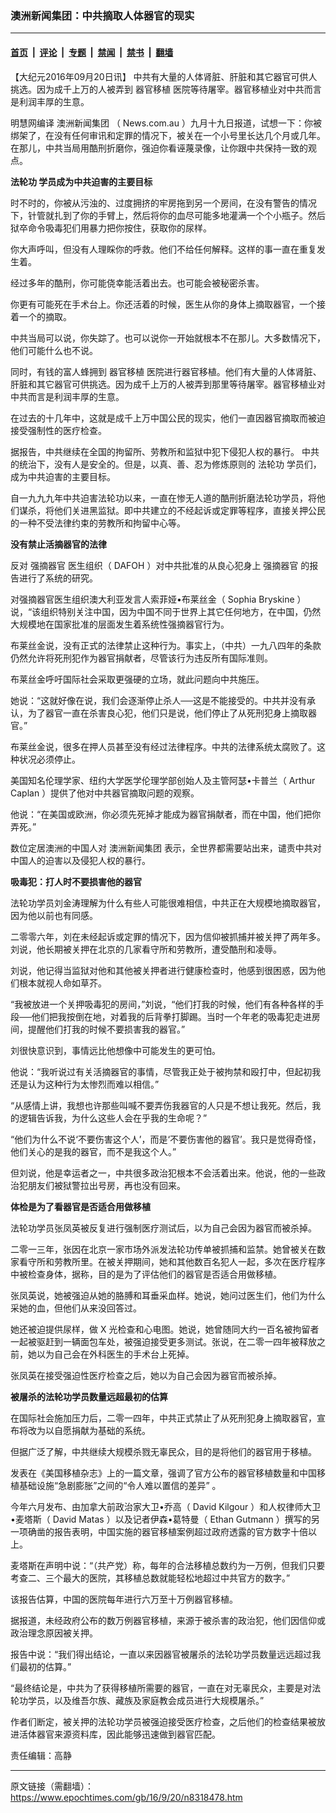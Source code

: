 ### 澳洲新闻集团：中共摘取人体器官的现实

---

#### [首页](../../../..?n8318478) &nbsp;|&nbsp; [评论](../../../../../epoch-comment?n8318478) &nbsp;|&nbsp; [专题](../../../../../epoch-special?n8318478) &nbsp;|&nbsp; [禁闻](../../../../../epoch-news?n8318478) &nbsp;|&nbsp; [禁书](../../../../../books?n8318478) &nbsp;|&nbsp; [翻墙](https://github.com/gfw-breaker/nogfw/blob/master/README.md?n8318478)


<div class="post_content" id="artbody" itemprop="articleBody">
 <!-- article content begin -->
 <p>
  【大纪元2016年09月20日讯】
  <span lang='\"ZH-CN\"'>
   中共有大量的人体肾脏、肝脏和其它器官可供人挑选。因为成千上万的人被弄到
   <ok href="https://www.epochtimes.com/gb/tag/%E5%99%A8%E5%AE%98%E7%A7%BB%E6%A4%8D.html">
    器官移植
   </ok>
   医院等待屠宰。器官移植业对中共而言是利润丰厚的生意。
  </span>
 </p>
 <p>
  <span lang='\"ZH-CN\"'>
   明慧网编译
   <ok href="https://www.epochtimes.com/gb/tag/%E6%BE%B3%E6%B4%B2%E6%96%B0%E9%97%BB%E9%9B%86%E5%9B%A2.html">
    澳洲新闻集团
   </ok>
   （
  </span>
  News.com.au
  <span lang='\"ZH-CN\"'>
   ）九月十九日报道，试想一下：你被绑架了，在没有任何审讯和定罪的情况下，被关在一个小号里长达几个月或几年。在那儿，中共当局用酷刑折磨你，强迫你看诬蔑录像，让你跟中共保持一致的观点。
  </span>
 </p>
 <p>
  <strong>
   <span lang='\"ZH-CN\"'>
    <ok href="https://www.epochtimes.com/gb/tag/%E6%B3%95%E8%BD%AE%E5%8A%9F.html">
     法轮功
    </ok>
    学员成为中共迫害的主要目标
   </span>
  </strong>
 </p>
 <p>
  <span lang='\"ZH-CN\"'>
   时不时的，你被从污浊的、过度拥挤的牢房拖到另一个房间，在没有警告的情况下，针管就扎到了你的手臂上，然后将你的血尽可能多地灌满一个个小瓶子。然后狱卒命令吸毒犯们用暴力把你按住，获取你的尿样。
  </span>
 </p>
 <p>
  <span lang='\"ZH-CN\"'>
   你大声呼叫，但没有人理睬你的呼救。他们不给任何解释。这样的事一直在重复发生着。
  </span>
 </p>
 <p>
  <span lang='\"ZH-CN\"'>
   经过多年的酷刑，你可能侥幸能活着出去。也可能会被秘密杀害。
  </span>
 </p>
 <p>
  <span lang='\"ZH-CN\"'>
   你更有可能死在手术台上。你还活着的时候，医生从你的身体上摘取器官，一个接着一个的摘取。
  </span>
 </p>
 <p>
  <span lang='\"ZH-CN\"'>
   中共当局可以说，你失踪了。也可以说你一开始就根本不在那儿。大多数情况下，他们可能什么也不说。
  </span>
 </p>
 <p>
  <span lang='\"ZH-CN\"'>
   同时，有钱的富人蜂拥到
   <ok href="https://www.epochtimes.com/gb/tag/%E5%99%A8%E5%AE%98%E7%A7%BB%E6%A4%8D.html">
    器官移植
   </ok>
   医院进行器官移植。他们有大量的人体肾脏、肝脏和其它器官可供挑选。因为成千上万的人被弄到那里等待屠宰。器官移植业对中共而言是利润丰厚的生意。
  </span>
 </p>
 <p>
  <span lang='\"ZH-CN\"'>
   在过去的十几年中，这就是成千上万中国公民的现实，他们一直因器官摘取而被迫接受强制性的医疗检查。
  </span>
 </p>
 <p>
  <span lang='\"ZH-CN\"'>
   据报告，中共继续在全国的拘留所、劳教所和监狱中犯下侵犯人权的暴行。
  </span>
  <span lang='\"ZH-CN\"'>
   中共的统治下，没有人是安全的。但是，以真、善、忍为修炼原则的
   <ok href="https://www.epochtimes.com/gb/tag/%E6%B3%95%E8%BD%AE%E5%8A%9F.html">
    法轮功
   </ok>
   学员们，成为中共迫害的主要目标。
  </span>
 </p>
 <p>
  <span lang='\"ZH-CN\"'>
   自一九九九年中共迫害法轮功以来，一直在惨无人道的酷刑折磨法轮功学员，将他们谋杀，将他们关进黑监狱。即中共建立的不经起诉或定罪等程序，直接关押公民的一种不受法律约束的劳教所和拘留中心等。
  </span>
 </p>
 <p>
  <strong>
   <span lang='\"ZH-CN\"'>
    没有禁止活摘器官的法律
   </span>
  </strong>
 </p>
 <p>
  <span lang='\"ZH-CN\"'>
   反对
   <ok href="https://www.epochtimes.com/gb/tag/%E5%BC%BA%E6%91%98%E5%99%A8%E5%AE%98.html">
    强摘器官
   </ok>
   医生组织（
  </span>
  DAFOH
  <span lang='\"ZH-CN\"'>
   ）对中共批准的从良心犯身上
   <ok href="https://www.epochtimes.com/gb/tag/%E5%BC%BA%E6%91%98%E5%99%A8%E5%AE%98.html">
    强摘器官
   </ok>
   的报告进行了系统的研究。
  </span>
 </p>
 <p>
  <span lang='\"ZH-CN\"'>
   对强摘器官医生组织澳大利亚发言人索菲娅•布莱丝金（
  </span>
  Sophia Bryskine
  <span lang='\"ZH-CN\"'>
   ）说，“该组织特别关注中国，因为中国不同于世界上其它任何地方，在中国，仍然大规模地在国家批准的层面发生着系统性强摘器官行为。
  </span>
 </p>
 <p>
  <span lang='\"ZH-CN\"'>
   布莱丝金说，没有正式的法律禁止这种行为。事实上，（中共）一九八四年的条款仍然允许将死刑犯作为器官捐献者，尽管该行为违反所有国际准则。
  </span>
 </p>
 <p>
  <span lang='\"ZH-CN\"'>
   布莱丝金呼吁国际社会采取更强硬的立场，就此问题向中共施压。
  </span>
 </p>
 <p>
  <span lang='\"ZH-CN\"'>
   她说：“这就好像在说，我们会逐渐停止杀人──这是不能接受的。中共并没有承认，为了器官一直在杀害良心犯，他们只是说，他们停止了从死刑犯身上摘取器官。”
  </span>
 </p>
 <p>
  <span lang='\"ZH-CN\"'>
   布莱丝金说，很多在押人员甚至没有经过法律程序。中共的法律系统太腐败了。这种状况必须停止。
  </span>
 </p>
 <p>
  <span lang='\"ZH-CN\"'>
   美国知名伦理学家、纽约大学医学伦理学部创始人及主管阿瑟•卡普兰（
  </span>
  Arthur Caplan
  <span lang='\"ZH-CN\"'>
   ）提供了他对中共器官摘取问题的观察。
  </span>
 </p>
 <p>
  <span lang='\"ZH-CN\"'>
   他说：“在美国或欧洲，你必须先死掉才能成为器官捐献者，而在中国，他们把你弄死。”
  </span>
 </p>
 <p>
  <span lang='\"ZH-CN\"'>
   数位定居澳洲的中国人对
   <ok href="https://www.epochtimes.com/gb/tag/%E6%BE%B3%E6%B4%B2%E6%96%B0%E9%97%BB%E9%9B%86%E5%9B%A2.html">
    澳洲新闻集团
   </ok>
   表示，全世界都需要站出来，谴责中共对中国人的迫害以及侵犯人权的暴行。
  </span>
 </p>
 <p>
  <strong>
   <span lang='\"ZH-CN\"'>
    吸毒犯：打人时不要损害他的器官
   </span>
  </strong>
 </p>
 <p>
  <span lang='\"ZH-CN\"'>
   法轮功学员刘金涛理解为什么有些人可能很难相信，中共正在大规模地摘取器官，因为他以前也有同感。
  </span>
 </p>
 <p>
  <span lang='\"ZH-CN\"'>
   二零零六年，刘在未经起诉或定罪的情况下，因为信仰被抓捕并被关押了两年多。刘说，他长期被关押在北京的几家看守所和劳教所，遭受酷刑和凌辱。
  </span>
 </p>
 <p>
  <span lang='\"ZH-CN\"'>
   刘说，他记得当监狱对他和其他被关押者进行健康检查时，他感到很困惑，因为他们根本就视人命如草芥。
  </span>
 </p>
 <p>
  <span lang='\"ZH-CN\"'>
   “我被放进一个关押吸毒犯的房间，”刘说，“他们打我的时候，他们有各种各样的手段──他们把我按倒在地，对着我的后背拳打脚踢。当时一个年老的吸毒犯走进房间，提醒他们打我的时候不要损害我的器官。”
  </span>
 </p>
 <p>
  <span lang='\"ZH-CN\"'>
   刘很快意识到，事情远比他想像中可能发生的更可怕。
  </span>
 </p>
 <p>
  <span lang='\"ZH-CN\"'>
   他说：“我听说过有关活摘器官的事情，尽管我正处于被拘禁和殴打中，但起初我还是认为这种行为太惨烈而难以相信。”
  </span>
 </p>
 <p>
  <span lang='\"ZH-CN\"'>
   “从感情上讲，我想也许那些叫喊不要弄伤我器官的人只是不想让我死。然后，我的逻辑告诉我，为什么这些人会在乎我的生命呢？”
  </span>
 </p>
 <p>
  <span lang='\"ZH-CN\"'>
   “他们为什么不说‘不要伤害这个人’，而是‘不要伤害他的器官’。我只是觉得奇怪，他们关心的是我的器官，而不是我这个人。”
  </span>
 </p>
 <p>
  <span lang='\"ZH-CN\"'>
   但刘说，他是幸运者之一，中共很多政治犯根本不会活着出来。他说，他的一些政治犯朋友们被狱警拉出号房，再也没有回来。
  </span>
 </p>
 <p>
  <strong>
   <span lang='\"ZH-CN\"'>
    体检是为了看器官是否适合用做移植
   </span>
  </strong>
 </p>
 <p>
  <span lang='\"ZH-CN\"'>
   法轮功学员张凤英被反复进行强制医疗测试后，以为自己会因为器官而被杀掉。
  </span>
 </p>
 <p>
  <span lang='\"ZH-CN\"'>
   二零一三年，张因在北京一家市场外派发法轮功传单被抓捕和监禁。她曾被关在数家看守所和劳教所里。在被关押期间，她和其他数百名犯人一起，多次在医疗程序中被检查身体，据称，目的是为了评估他们的器官是否适合用做移植。
  </span>
 </p>
 <p>
  <span lang='\"ZH-CN\"'>
   张凤英说，她被强迫从她的胳膊和耳垂采血样。她说，她问过医生们，他们为什么采她的血，但他们从来没回答过。
  </span>
 </p>
 <p>
  <span lang='\"ZH-CN\"'>
   她还被迫提供尿样，做
  </span>
  X
  <span lang='\"ZH-CN\"'>
   光检查和心电图。她说，她曾随同大约一百名被拘留者一起被驱赶到一辆面包车处，被强迫接受更多测试。张说，在二零一四年被释放之前，她以为自己会在外科医生的手术台上死掉。
  </span>
 </p>
 <p>
  <span lang='\"ZH-CN\"'>
   张凤英在接受强迫性医疗检查之后，她以为自己会因为器官而被杀掉。
  </span>
 </p>
 <p>
  <strong>
   <span lang='\"ZH-CN\"'>
    被屠杀的法轮功学员数量远超最初的估算
   </span>
  </strong>
 </p>
 <p>
  <span lang='\"ZH-CN\"'>
   在国际社会施加压力后，二零一四年，中共正式禁止了从死刑犯身上摘取器官，宣布将改为以自愿捐献为基础的系统。
  </span>
 </p>
 <p>
  <span lang='\"ZH-CN\"'>
   但据广泛了解，中共继续大规模杀戮无辜民众，目的是将他们的器官用于移植。
  </span>
 </p>
 <p>
  <span lang='\"ZH-CN\"'>
   发表在《美国移植杂志》上的一篇文章，强调了官方公布的器官移植数量和中国移植基础设施“急剧膨胀”之间的“令人难以置信的差异”
  </span>
  <span lang='\"ZH-CN\"'>
   。
  </span>
 </p>
 <p>
  <span lang='\"ZH-CN\"'>
   今年六月发布、由加拿大前政治家大卫•乔高（
  </span>
  David Kilgour
  <span lang='\"ZH-CN\"'>
   ）和人权律师大卫•麦塔斯（
  </span>
  David Matas
  <span lang='\"ZH-CN\"'>
   ）以及记者伊森•葛特曼（
  </span>
  Ethan Gutmann
  <span lang='\"ZH-CN\"'>
   ）撰写的另一项确凿的报告表明，中国实施的器官移植案例超过政府透露的官方数字十倍以上。
  </span>
 </p>
 <p>
  <span lang='\"ZH-CN\"'>
   麦塔斯在声明中说：“（共产党）称，每年的合法移植总数约为一万例，但我们只要考查二、三个最大的医院，其移植总数就能轻松地超过中共官方的数字。”
  </span>
 </p>
 <p>
  <span lang='\"ZH-CN\"'>
   该报告估算，中国的医院每年进行六万至十万例器官移植。
  </span>
 </p>
 <p>
  <span lang='\"ZH-CN\"'>
   据报道，未经政府公布的数万例器官移植，来源于被杀害的政治犯，他们因信仰或政治理念原因被关押。
  </span>
 </p>
 <p>
  <span lang='\"ZH-CN\"'>
   报告中说：“我们得出结论，一直以来因器官被屠杀的法轮功学员数量远远超过我们最初的估算。”
  </span>
 </p>
 <p>
  <span lang='\"ZH-CN\"'>
   “最终结论是，中共为了获得移植所需要的器官，一直在对无辜民众，主要是对法轮功学员，以及维吾尔族、藏族及家庭教会成员进行大规模屠杀。”
  </span>
 </p>
 <p>
  <span lang='\"ZH-CN\"'>
   作者们断定，被关押的法轮功学员被强迫接受医疗检查，之后他们的检查结果被放进活体器官来源资料库，因此能够迅速做到器官匹配。
  </span>
 </p>
 <p>
  责任编辑：高静
  <span lang="ZH-CN">
   <br/>
  </span>
 </p>
 <!-- article content end -->
 <div id="below_article_ad">
 </div>
</div>


---

原文链接（需翻墙）：https://www.epochtimes.com/gb/16/9/20/n8318478.htm